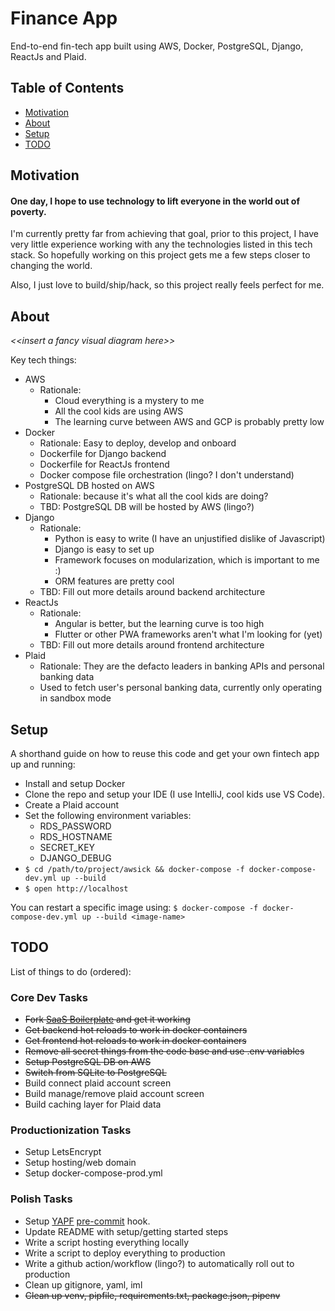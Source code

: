 # Finance App

End-to-end fin-tech app built using AWS, Docker, PostgreSQL, Django, ReactJs and Plaid.

## Table of Contents

- [Motivation](#motivation)
- [About](#about)
- [Setup](#setup)
- [TODO](#todo)

<a name="motivation"></a>
## Motivation

#### One day, I hope to use technology to lift everyone in the world out of poverty.

I'm currently pretty far from achieving that goal, prior to this project, I have very little
experience working with any the technologies listed in this tech stack. So hopefully working on this
project gets me a few steps closer to changing the world.

Also, I just love to build/ship/hack, so this project really feels perfect for me.

<a name="About"></a>
## About

<i>&lt;&lt;insert a fancy visual diagram here&gt;&gt;</i>

Key tech things:

- AWS
    - Rationale: 
      - Cloud everything is a mystery to me
      - All the cool kids are using AWS
      - The learning curve between AWS and GCP is probably pretty low
- Docker
    - Rationale: Easy to deploy, develop and onboard
    - Dockerfile for Django backend
    - Dockerfile for ReactJs frontend
    - Docker compose file orchestration (lingo? I don't understand)
- PostgreSQL DB hosted on AWS
    - Rationale: because it's what all the cool kids are doing?
    - TBD: PostgreSQL DB will be hosted by AWS (lingo?)
- Django
    - Rationale:
        - Python is easy to write (I have an unjustified dislike of Javascript)
        - Django is easy to set up
        - Framework focuses on modularization, which is important to me :)
        - ORM features are pretty cool
    - TBD: Fill out more details around backend architecture
- ReactJs
    - Rationale:
        - Angular is better, but the learning curve is too high
        - Flutter or other PWA frameworks aren't what I'm looking for (yet)
    - TBD: Fill out more details around frontend architecture
- Plaid
    - Rationale: They are the defacto leaders in banking APIs and personal banking data
    - Used to fetch user's personal banking data, currently only operating in sandbox mode

<a name="setup"></a>
## Setup

A shorthand guide on how to reuse this code and get your own fintech app up and running:

- Install and setup Docker
- Clone the repo and setup your IDE (I use IntelliJ, cool kids use VS Code).
- Create a Plaid account
- Set the following environment variables:
    - RDS_PASSWORD
    - RDS_HOSTNAME
    - SECRET_KEY
    - DJANGO_DEBUG
- `$ cd /path/to/project/awsick && docker-compose -f docker-compose-dev.yml up --build`
- `$ open http://localhost`

You can restart a specific image using:
`$ docker-compose -f docker-compose-dev.yml up --build <image-name>`

<a name="todo"></a>
## TODO
List of things to do (ordered):

### Core Dev Tasks
- <strike>Fork [SaaS Boilerplate](https://github.com/saasitive/django-react-boilerplate) and get it working</strike>
- <strike>Get backend hot reloads to work in docker containers</strike>
- <strike>Get frontend hot reloads to work in docker containers</strike>
- <strike>Remove all secret things from the code base and use .env variables</strike>
- <strike>Setup PostgreSQL DB on AWS</strike>
- <strike>Switch from SQLite to PostgreSQL</strike>
- Build connect plaid account screen
- Build manage/remove plaid account screen
- Build caching layer for Plaid data

### Productionization Tasks
- Setup LetsEncrypt
- Setup hosting/web domain
- Setup docker-compose-prod.yml

### Polish Tasks
- Setup [YAPF](https://github.com/google/yapf) [pre-commit](https://github.com/pre-commit/pre-commit) hook.
- Update README with setup/getting started steps
- Write a script hosting everything locally
- Write a script to deploy everything to production
- Write a github action/workflow (lingo?) to automatically roll out to production
- Clean up gitignore, yaml, iml
- <strike>Clean up venv, pipfile, requirements.txt, package.json, pipenv</strike>
